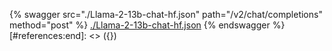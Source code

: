 [#references:start]: <> ({ "template": "openapi" })
{% swagger src="./Llama-2-13b-chat-hf.json" path="/v2/chat/completions" method="post" %}
[./Llama-2-13b-chat-hf.json](./Llama-2-13b-chat-hf.json)
{% endswagger %}
[#references:end]: <> ({})